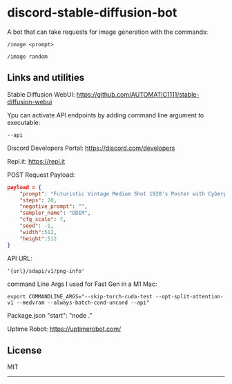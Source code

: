 # discord-stable-diffusion-bot
A bot that can take requests for image generation with the commands:

```
/image <prompt>
```
```
/image random
```

## Links and utilities

Stable Diffusion WebUI:
https://github.com/AUTOMATIC1111/stable-diffusion-webui

Ypu can activate API endpoints by adding command line argument to executable:
```
--api
```

Discord Developers Portal:
https://discord.com/developers

Repl.it:
https://repl.it

POST Request Payload:
```json
payload = {
    "prompt": "Futuristic Vintage Medium Shot 1920's Poster with Cyberpunk, ovni,  tron biker with helmet bike, black in color, with a cyberpunk city background, futuristic lighting, cinematic lighting, cozy lighting, 8k, cinematic poster vintage 1800s",
    "steps": 20,
    "negative_prompt": "",
    "sampler_name": "DDIM",
    "cfg_scale": 7,
    "seed": -1,
    "width":512,
    "height":512
}
```

API URL:
```
'{url}/sdapi/v1/png-info'
```

command Line Args I used for Fast Gen in a M1 Mac:
```
export COMMANDLINE_ARGS="--skip-torch-cuda-test --opt-split-attention-v1 --medvram --always-batch-cond-uncond --api"
```
Package.json
"start": "node ."

Uptime Robot:
https://uptimerobot.com/

## License

MIT

---
